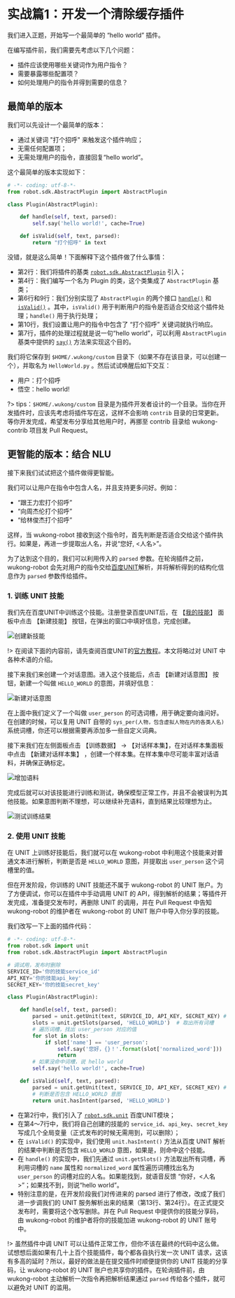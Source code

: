 # 实战篇1：开发一个清除缓存插件

我们进入正题，开始写一个最简单的 “hello world” 插件。

在编写插件前，我们需要先考虑以下几个问题：

* 插件应该使用哪些关键词作为用户指令？
* 需要暴露哪些配置项？
* 如何处理用户的指令并得到需要的信息？

## 最简单的版本 ##

我们可以先设计一个最简单的版本：

* 通过关键词 "打个招呼" 来触发这个插件响应；
* 无需任何配置项；
* 无需处理用户的指令，直接回复“hello world”。

这个最简单的版本实现如下：

``` python
# -*- coding: utf-8-*-
from robot.sdk.AbstractPlugin import AbstractPlugin

class Plugin(AbstractPlugin):

    def handle(self, text, parsed):
        self.say('hello world!', cache=True)

    def isValid(self, text, parsed):
        return "打个招呼" in text
```

没错，就是这么简单！下面解释下这个插件做了什么事情：

* 第2行：我们将插件的基类 [`robot.sdk.AbstractPlugin`](https://www.hahack.com/wukong-robot/robot.sdk.html#module-robot.sdk.AbstractPlugin) 引入；
* 第4行：我们编写一个名为 Plugin 的类，这个类集成了 `AbstractPlugin` 基类；
* 第6行和9行：我们分别实现了 `AbstractPlugin` 的两个接口 [`handle()`](https://www.hahack.com/wukong-robot/robot.sdk.html#robot.sdk.AbstractPlugin.AbstractPlugin.handle) 和 [`isValid()`](https://www.hahack.com/wukong-robot/robot.sdk.html#robot.sdk.AbstractPlugin.AbstractPlugin.isValid) 。其中，`isValid()` 用于判断用户的指令是否适合交给这个插件处理；`handle()` 用于执行处理；
* 第10行，我们设置让用户的指令中包含了 “打个招呼” 关键词就执行响应。
* 第7行，插件的处理过程就是说一句“hello world”，可以利用 `AbstractPlugin` 基类中提供的 [`say()`](https://www.hahack.com/wukong-robot/robot.sdk.html#robot.sdk.AbstractPlugin.AbstractPlugin.say) 方法来实现这个目的。

我们将它保存到 `$HOME/.wukong/custom` 目录下（如果不存在该目录，可以创建一个），并取名为 `HelloWorld.py` 。然后试试唤醒后如下交互：

* 用户：打个招呼
* 悟空：hello world!

?> tips：`$HOME/.wukong/custom` 目录是为插件开发者设计的一个目录。当你在开发插件时，应该先考虑将插件写在这，这样不会影响 `contrib` 目录的日常更新。等你开发完成，希望发布分享给其他用户时，再挪至 contrib 目录给 wukong-contrib 项目发 Pull Request。

## 更智能的版本：结合 NLU ##

接下来我们试试把这个插件做得更智能。

我们可以让用户在指令中包含人名，并且支持更多问好。例如：

* “跟王力宏打个招呼”
* “向周杰伦打个招呼”
* “给林俊杰打个招呼”

这样，当 wukong-robot 接收到这个指令时，首先判断是否适合交给这个插件执行。如果是，再进一步提取出人名，并说“您好, <人名>”。

为了达到这个目的，我们可以利用传入的 `parsed` 参数。在轮询插件之前，wukong-robot 会先对用户的指令交给[百度UNIT](https://ai.baidu.com/unit/v2)解析，并将解析得到的结构化信息作为 `parsed` 参数传给插件。

### 1. 训练 UNIT 技能 ###

我们先在百度UNIT中训练这个技能。注册登录百度UNIT后，在 【[我的技能](https://ai.baidu.com/unit/v2#/sceneliblist)】 面板中点击 【新建技能】 按钮，在弹出的窗口中填好信息，完成创建。

![创建新技能](http://hahack-1253537070.file.myqcloud.com/images/wukong-docs/hello-world-1.png)

!> 在阅读下面的内容前，请先查阅百度UNIT的[官方教程](https://ai.baidu.com/docs#/UNIT-v2-download/top)。本文将略过对 UNIT 中各种术语的介绍。

接下来我们来创建一个对话意图。进入这个技能后，点击 【新建对话意图】 按钮，新建一个叫做 `HELLO_WORLD` 的意图，并填好信息：

![新建对话意图](http://hahack-1253537070.file.myqcloud.com/images/wukong-docs/hello-world-6.png)

在上面中我们定义了一个叫做 `user_person` 的可选词槽，用于确定要向谁问好。在创建的时候，可以复用 UNIT 自带的 `sys_per(人物，包含虚拟人物在内的各类人名)` 系统词槽，你还可以根据需要再添加多一些自定义词典。

接下来我们在左侧面板点击 【训练数据】 -> 【对话样本集】，在对话样本集面板中点击 【新建对话样本集】 ，创建一个样本集。在样本集中尽可能丰富对话语料，并确保正确标定。

![增加语料](http://hahack-1253537070.file.myqcloud.com/images/wukong-docs/hello-world-4.png)

完成后就可以对该技能进行训练和测试，确保模型正常工作，并且不会被误判为其他技能。如果意图判断不理想，可以继续补充语料，直到结果比较理想为止。

![测试训练结果](http://hahack-1253537070.file.myqcloud.com/images/wukong-docs/hello-world-res.png)

### 2. 使用 UNIT 技能 ###

在 UNIT 上训练好技能后，我们就可以在 wukong-robot 中利用这个技能来对普通文本进行解析，判断是否是 `HELLO_WORLD` 意图，并提取出 `user_person` 这个词槽里的值。

但在开发阶段，你训练的 UNIT 技能还不属于 wukong-robot 的 UNIT 账户。为了方便调试，你可以在插件中手动调用 UNIT 的 API，得到解析的结果；等插件开发完成，准备提交发布时，再删除 UNIT 的调用，并在 Pull Request 中告知 wukong-robot 的维护者在 wukong-robot 的 UNIT 账户中导入你分享的技能。

我们改写一下上面的插件代码：

``` python
# -*- coding: utf-8-*-
from robot.sdk import unit
from robot.sdk.AbstractPlugin import AbstractPlugin

# 调试用，发布时删除
SERVICE_ID='你的技能service_id'
API_KEY='你的技能api_key'
SECRET_KEY='你的技能secret_key'

class Plugin(AbstractPlugin):

    def handle(self, text, parsed):
        parsed = unit.getUnit(text, SERVICE_ID, API_KEY, SECRET_KEY) # 调试用，发布时删除
        slots = unit.getSlots(parsed, 'HELLO_WORLD')  # 取出所有词槽
        # 遍历词槽，找出 user_person 对应的值
        for slot in slots:
            if slot['name'] == 'user_person':
                self.say('您好，{}！'.format(slot['normalized_word']))
                return
        # 如果没命中词槽，说 hello world
        self.say('hello world!', cache=True)

    def isValid(self, text, parsed):
        parsed = unit.getUnit(text, SERVICE_ID, API_KEY, SECRET_KEY) # 调试用，发布时删除
        # 判断是否包含 HELLO_WORLD 意图
        return unit.hasIntent(parsed, 'HELLO_WORLD')
```

* 在第2行中，我们引入了 [`robot.sdk.unit`](writing-skill-basic?id=unit-%e6%a8%a1%e5%9d%97) 百度UNIT模块；
* 在第4～7行中，我们将自己创建的技能的 `service_id`、`api_key`、`secret_key` 写成几个全局变量（正式发布的时候无需用到，可以删除）；
* 在 `isValid()` 的实现中，我们使用 `unit.hasIntent()` 方法从百度 UNIT 解析的结果中判断是否包含 `HELLO_WORLD` 意图，如果是，则命中这个技能。
* 在 `handle()` 的实现中，我们先通过 `unit.getSlots()` 方法取出所有词槽，再利用词槽的 `name` 属性和 `normalized_word` 属性遍历词槽找出名为 `user_person` 的词槽对应的人名。如果能找到，就语音反馈 “你好，<人名>”；如果找不到，则说“hello world”。
* 特别注意的是，在开发阶段我们对传进来的 parsed 进行了修改，改成了我们进一步调我们的 UNIT 服务解析出来的结果（第13行、第24行）。在正式提交发布时，需要将这个改写删除。并在 Pull Request 中提供你的技能分享码，由 wukong-robot 的维护者将你的技能加进 wukong-robot 的 UNIT 账号中。

!> 虽然插件中调 UNIT 可以让插件正常工作，但你不该在最终的代码中这么做。试想想后面如果有几十上百个技能插件，每个都各自执行发一次 UNIT 请求，这该有多高的延时？所以，最好的做法是在提交插件时顺便提供你的 UNIT 技能的分享码，让 wukong-robot 的 UNIT 账户也共享你的插件。在轮询插件前，由 wukong-robot 主动解析一次指令再把解析结果通过 `parsed` 传给各个插件，就可以避免对 UNIT 的滥用。

